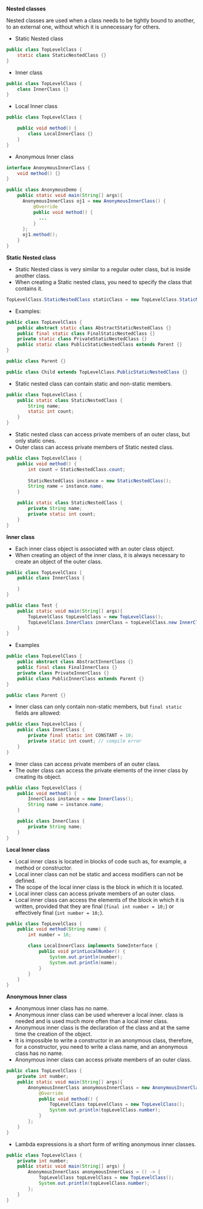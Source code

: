 **Nested classes**

Nested classes are used when a class needs to be tightly bound to another, to an external one, 
without which it is unnecessary for others.

- Static Nested class
```java
public class TopLevelClass {
    static class StaticNestedClass {}
}
```
- Inner class
```java
public class TopLevelClass {
    class InnerClass {}
}
```
- Local Inner class
```java
public class TopLevelClass {

    public void method() {
        class LocalInnerClass {}
    }
}
```
- Anonymous Inner class 
```java
interface AnonymousInnerClass {
    void method() {}
} 

public class AnonymousDemo {
    public static void main(String[] args){
      AnonymousInnerClass oj1 = new AnonymousInnerClass() { 
          @Override
          public void method() {
            ...
          } 
      }; 
      oj1.method(); 
    }
}
```

**Static Nested class**

- Static Nested class is very similar to a regular outer class, but is inside another class.
- When creating a Static nested class, you need to specify the class that contains it.
```java
TopLevelClass.StaticNestedClass staticClass = new TopLevelClass.StaticNestedClass();
```
- Examples:
```java
public class TopLevelClass {
    public abstract static class AbstractStaticNestedClass {}
    public final static class FinalStaticNestedClass {}
    private static class PrivateStaticNestedClass {}
    public static class PublicStaticNestedClass extends Parent {}
}

public class Parent {}

public class Child extends TopLevelClass.PublicStaticNestedClass {}
```
- Static nested class can contain static and non-static members.
```java
public class TopLevelClass {
    public static class StaticNestedClass {
        String name;
        static int count; 
    }
}
```
- Static nested class can access private members of an outer class, but only static ones.
- Outer class can access private members of Static nested class.
```java
public class TopLevelClass {
    public void method() {
        int count = StaticNestedClass.count;
    
        StaticNestedClass instance = new StaticNestedClass();
        String name = instance.name;
    }

    public static class StaticNestedClass {
        private String name;
        private static int count; 
    }
}
```

**Inner class**

- Each inner class object is associated with an outer class object.
- When creating an object of the inner class, it is always necessary to create an object of the outer class.
```java
public class TopLevelClass {
    public class InnerClass {

    }
}

public class Test {
    public static void main(String[] args){
        TopLevelClass topLevelClass = new TopLevelClass();
        TopLevelClass.InnerClass innerClass = topLevelClass.new InnerClass();
    }
}
```
- Examples
```java
public class TopLevelClass {
    public abstract class AbstractInnerClass {}
    public final class FinalInnerClass {}
    private class PrivateInnerClass {}
    public class PublicInnerClass extends Parent {}
}

public class Parent {}
```
- Inner class can only contain non-static members, but `final static` fields are allowed:
```java
public class TopLevelClass {
    public class InnerClass {
        private final static int CONSTANT = 10; 
        private static int count; // compile error 
    }
}
```
- Inner class can access private members of an outer class.
- The outer class can access the private elements of the inner class by creating its object.
```java
public class TopLevelClass {
    public void method() {
        InnerClass instance = new InnerClass();
        String name = instance.name;
    }

    public class InnerClass {
        private String name;
    }
}
```

**Local Inner class**  

- Local inner class is located in blocks of code such as, for example, a method or constructor.
- Local inner class can not be static and access modifiers can not be defined.
- The scope of the local inner class is the block in which it is located.
- Local inner class can access private members of an outer class.
- Local inner class can access the elements of the block in which it is written, provided that 
they are final (`final int number = 10;`) or effectively final (`int number = 10;`).
```java
public class TopLevelClass {
    public void method(String name) {
        int number = 10;

        class LocalInnerClass implements SomeInterface {
            public void printLocalNumber() {
                System.out.println(number);
                System.out.println(name);
            }   
        }
    }
}
```

**Anonymous Inner class**

- Anonymous inner class has no name.
- Anonymous inner class can be used wherever a local inner.
class is needed and is used much more often than a local inner class.  
- Anonymous inner class is the declaration of the class and at the same time the creation of the object.
- It is impossible to write a constructor in an anonymous class, therefore, for a constructor, 
you need to write a class name, and an anonymous class has no name.
- Anonymous inner class  can access private members of an outer class.
```java
public class TopLevelClass {
    private int number;
    public static void main(String[] args){
        AnonymousInnerClass anonymousInnerClass = new AnonymousInnerClass() {
            @Override
            public void method() {
                TopLevelClass topLevelClass = new TopLevelClass();
                System.out.println(topLevelClass.number);
            }
        };
    }
}
```
- Lambda expressions is a short form of writing anonymous inner classes.
```java
public class TopLevelClass {
    private int number;
    public static void main(String[] args) {
        AnonymousInnerClass anonymousInnerClass = () -> {
            TopLevelClass topLevelClass = new TopLevelClass();
            System.out.println(topLevelClass.number);
        };
    }
}
```